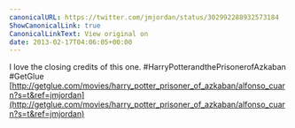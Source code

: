 ```yaml
---
canonicalURL: https://twitter.com/jmjordan/status/302992288932573184
ShowCanonicalLink: true
CanonicalLinkText: View original on
date: 2013-02-17T04:06:05+00:00
---
```

I love the closing credits of this one. #HarryPotterandthePrisonerofAzkaban #GetGlue [http://getglue.com/movies/harry_potter_prisoner_of_azkaban/alfonso_cuarn?s=t&ref=jmjordan](http://getglue.com/movies/harry_potter_prisoner_of_azkaban/alfonso_cuarn?s=t&ref=jmjordan)
